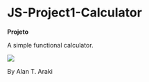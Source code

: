 # JS-Project1-Calculator

<b>Projeto</b>

A simple functional calculator.

<img src="https://image.prntscr.com/image/3nRJqLxxQVOoyrUHWF9gew.png">

By Alan T. Araki
